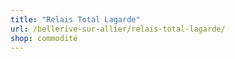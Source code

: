 ```yaml
---
title: "Relais Total Lagarde"
url: /bellerive-sur-allier/relais-total-lagarde/
shop: commodité
---
```

